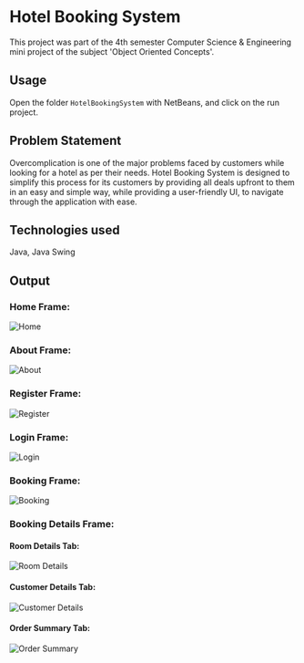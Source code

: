 # Hotel Booking System

This project was part of the 4th semester Computer Science & Engineering mini project of the subject 'Object Oriented Concepts'.

## Usage

Open the folder `HotelBookingSystem` with NetBeans, and click on the run project.

## Problem Statement

Overcomplication is one of the major problems faced by customers while looking for a hotel as per their needs. Hotel Booking System is designed to simplify this process for its customers by providing all deals upfront to them in an easy and simple way, while providing a user-friendly UI, to navigate through the application with ease.

## Technologies used

Java,
Java Swing 

## Output

### Home Frame:
![Home](./Images/home-frame.PNG)
 <br />

### About Frame:
![About](./Images/about-frame.PNG)
<br />

### Register Frame:
![Register](./Images/register-frame.PNG)
<br />

### Login Frame:
![Login](./Images/login-frame.PNG)
<br />

### Booking Frame:
![Booking](./Images/booking-frame.PNG)
<br />

### Booking Details Frame:
#### Room Details Tab:
![Room Details](./Images/room-details-tab.PNG)
<br />

#### Customer Details Tab:
![Customer Details](./Images/customer-details-tab.PNG)
<br />

#### Order Summary Tab:
![Order Summary](./Images/order-summary-tab.PNG)
<br />

